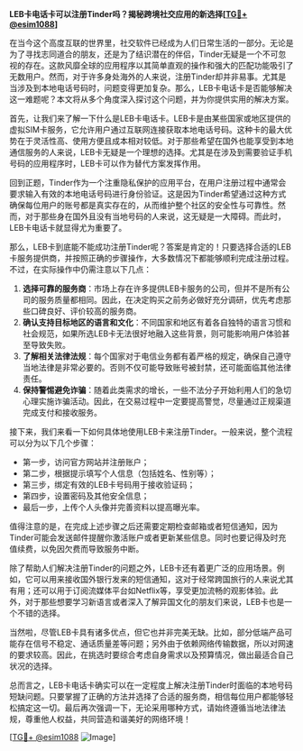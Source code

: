 **LEB卡电话卡可以注册Tinder吗？揭秘跨境社交应用的新选择[[TG💪+ @esim1088](https://t.me/s/esim1088)]**

在当今这个高度互联的世界里，社交软件已经成为人们日常生活的一部分。无论是为了寻找志同道合的朋友，还是为了结识潜在的伴侣，Tinder无疑是一个不可忽视的存在。这款风靡全球的应用程序以其简单直观的操作和强大的匹配功能吸引了无数用户。然而，对于许多身处海外的人来说，注册Tinder却并非易事。尤其是当涉及到本地电话号码时，问题变得更加复杂。那么，LEB卡电话卡是否能够解决这一难题呢？本文将从多个角度深入探讨这个问题，并为你提供实用的解决方案。

首先，让我们来了解一下什么是LEB卡电话卡。LEB卡是由某些国家或地区提供的虚拟SIM卡服务，它允许用户通过互联网连接获取本地电话号码。这种卡的最大优势在于灵活性高、使用方便且成本相对较低。对于那些希望在国外也能享受到本地通信服务的人来说，LEB卡无疑是一个理想的选择。尤其是在涉及到需要验证手机号码的应用程序时，LEB卡可以作为替代方案发挥作用。

回到正题，Tinder作为一个注重隐私保护的应用平台，在用户注册过程中通常会要求输入有效的本地电话号码进行身份验证。这是因为Tinder希望通过这种方式确保每位用户的账号都是真实存在的，从而维护整个社区的安全性与可靠性。然而，对于那些身在国外且没有当地号码的人来说，这无疑是一大障碍。而此时，LEB卡电话卡就显得尤为重要了。

那么，LEB卡到底能不能成功注册Tinder呢？答案是肯定的！只要选择合适的LEB卡服务提供商，并按照正确的步骤操作，大多数情况下都能够顺利完成注册过程。不过，在实际操作中仍需注意以下几点：

1. **选择可靠的服务商**：市场上存在许多提供LEB卡服务的公司，但并不是所有公司的服务质量都相同。因此，在决定购买之前务必做好充分调研，优先考虑那些口碑良好、评价较高的服务商。
2. **确认支持目标地区的语言和文化**：不同国家和地区有着各自独特的语言习惯和社会规范，如果所选LEB卡无法很好地融入这些背景，则可能影响用户体验甚至导致失败。
3. **了解相关法律法规**：每个国家对于电信业务都有着严格的规定，确保自己遵守当地法律是非常必要的。否则不仅可能导致账号被封禁，还可能面临其他法律责任。
4. **保持警惕避免诈骗**：随着此类需求的增长，一些不法分子开始利用人们的急切心理实施诈骗活动。因此，在交易过程中一定要提高警觉，尽量通过正规渠道完成支付和接收服务。

接下来，我们来看一下如何具体地使用LEB卡来注册Tinder。一般来说，整个流程可以分为以下几个步骤：
- 第一步，访问官方网站并注册账户；
- 第二步，根据提示填写个人信息（包括姓名、性别等）；
- 第三步，绑定有效的LEB卡号码用于接收验证码；
- 第四步，设置密码及其他安全信息；
- 最后一步，上传个人头像并完善资料以提高曝光率。

值得注意的是，在完成上述步骤之后还需要定期检查邮箱或者短信通知，因为Tinder可能会发送邮件提醒你激活账户或者更新某些信息。同时也要记得及时充值续费，以免因欠费而导致服务中断。

除了帮助人们解决注册Tinder的问题之外，LEB卡还有着更广泛的应用场景。例如，它可以用来接收国外银行发来的短信通知，这对于经常跨国旅行的人来说尤其有用；还可以用于订阅流媒体平台如Netflix等，享受更加流畅的观影体验。此外，对于那些想要学习新语言或者深入了解异国文化的朋友们来说，LEB卡也是一个不错的选择。

当然啦，尽管LEB卡具有诸多优点，但它也并非完美无缺。比如，部分低端产品可能存在信号不稳定、通话质量差等问题；另外由于依赖网络传输数据，所以对网速的要求较高。因此，在挑选时要综合考虑自身需求以及预算情况，做出最适合自己状况的选择。

总而言之，LEB卡电话卡确实可以在一定程度上解决注册Tinder时面临的本地号码短缺问题。只要掌握了正确的方法并选择了合适的服务商，相信每位用户都能够轻松搞定这一切。最后再次强调一下，无论采用哪种方式，请始终遵循当地法律法规，尊重他人权益，共同营造和谐美好的网络环境！

[[TG💪+ @esim1088](https://t.me/s/esim1088) ![Image](https://i.postimg.cc/4NQfJmqS/Snipaste-2025-05-13-00-14-12.png)]